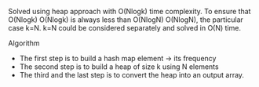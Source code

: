 Solved using heap approach with 
O(Nlogk) time complexity. To ensure that O(Nlogk) O(Nlogk) is always less than O(NlogN) O(NlogN), the particular case 
k=N. k=N could be considered separately and solved in O(N) time.


Algorithm

* The first step is to build a hash map element -> its frequency
* The second step is to build a heap of size k using N elements
* The third and the last step is to convert the heap into an output array.


